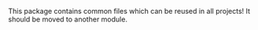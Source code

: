 This package contains common files which can be reused in all projects!
It should be moved to another module.